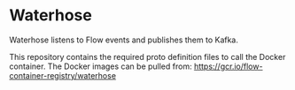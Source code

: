# Waterhose
Waterhose listens to Flow events and publishes them to Kafka.

This repository contains the required proto definition files to call the Docker container. The Docker images can be pulled from: https://gcr.io/flow-container-registry/waterhose
